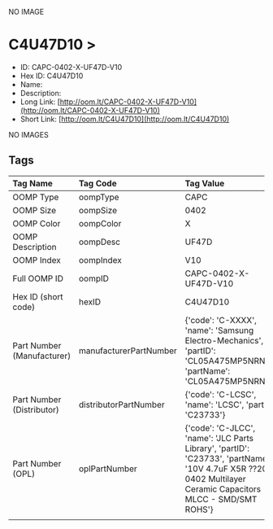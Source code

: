 


  
NO IMAGE  
# C4U47D10 > 

- ID: CAPC-0402-X-UF47D-V10
- Hex ID: C4U47D10
- Name: 
- Description: 
- Long Link: [http://oom.lt/CAPC-0402-X-UF47D-V10](http://oom.lt/CAPC-0402-X-UF47D-V10)
- Short Link: [http://oom.lt/C4U47D10](http://oom.lt/C4U47D10)
  
NO IMAGES  
## Tags
  

|Tag Name|Tag Code|Tag Value|
| :--- | :--- | :--- |
|OOMP Type|oompType|CAPC|
|OOMP Size|oompSize|0402|
|OOMP Color|oompColor|X|
|OOMP Description|oompDesc|UF47D|
|OOMP Index|oompIndex|V10|
|Full OOMP ID|oompID|CAPC-0402-X-UF47D-V10|
|Hex ID (short code)|hexID|C4U47D10|
|Part Number (Manufacturer)|manufacturerPartNumber|{'code': 'C-XXXX', 'name': 'Samsung Electro-Mechanics', 'partID': 'CL05A475MP5NRNC', 'partName': 'CL05A475MP5NRNC'}|
|Part Number (Distributor)|distributorPartNumber|{'code': 'C-LCSC', 'name': 'LCSC', 'partID': 'C23733'}|
|Part Number (OPL)|oplPartNumber|{'code': 'C-JLCC', 'name': 'JLC Parts Library', 'partID': 'C23733', 'partName': '10V 4.7uF X5R ??20% 0402  Multilayer Ceramic Capacitors MLCC - SMD/SMT ROHS'}|
||||
